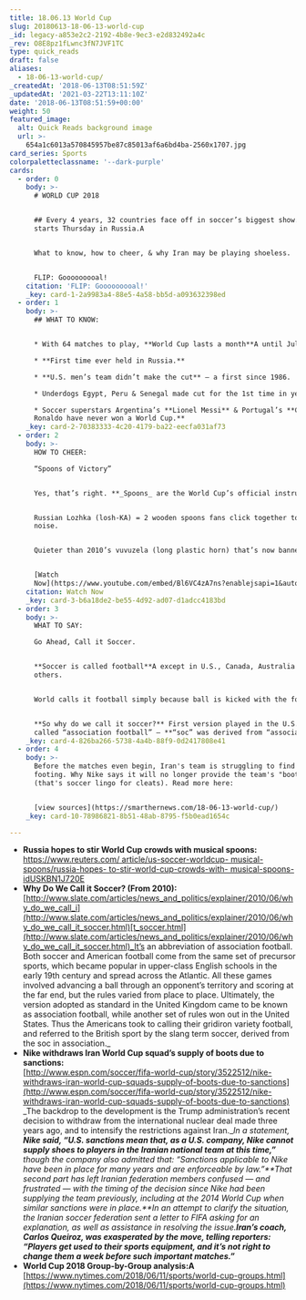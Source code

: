 ```yaml
---
title: 18.06.13 World Cup
slug: 20180613-18-06-13-world-cup
_id: legacy-a853e2c2-2192-4b8e-9ec3-e2d832492a4c
_rev: O8E8pz1fLwnc3fN7JVF1TC
type: quick_reads
draft: false
aliases:
  - 18-06-13-world-cup/
_createdAt: '2018-06-13T08:51:59Z'
_updatedAt: '2021-03-22T13:11:10Z'
date: '2018-06-13T08:51:59+00:00'
weight: 50
featured_image:
  alt: Quick Reads background image
  url: >-
    654a1c6013a570845957be87c85013af6a6bd4ba-2560x1707.jpg
card_series: Sports
colorpaletteclassname: '--dark-purple'
cards:
  - order: 0
    body: >-
      # WORLD CUP 2018


      ## Every 4 years, 32 countries face off in soccer’s biggest show. It
      starts Thursday in Russia.A


      What to know, how to cheer, & why Iran may be playing shoeless.


      FLIP: Gooooooooal!
    citation: 'FLIP: Gooooooooal!'
    _key: card-1-2a9983a4-88e5-4a58-bb5d-a093632398ed
  - order: 1
    body: >-
      ## WHAT TO KNOW:


      * With 64 matches to play, **World Cup lasts a month**A until July 15th.

      * **First time ever held in Russia.**

      * **U.S. men’s team didn’t make the cut** – a first since 1986.

      * Underdogs Egypt, Peru & Senegal made cut for the 1st time in years.

      * Soccer superstars Argentina’s **Lionel Messi** & Portugal’s **Cristiano
      Ronaldo have never won a World Cup.**
    _key: card-2-70383333-4c20-4179-ba22-eecfa031af73
  - order: 2
    body: >-
      HOW TO CHEER:  

      “Spoons of Victory”


      Yes, that’s right. **_Spoons_ are the World Cup’s official instrument**.


      Russian Lozhka (losh-KA) = 2 wooden spoons fans click together to make
      noise.


      Quieter than 2010’s vuvuzela (long plastic horn) that’s now banned.


      [Watch
      Now](https://www.youtube.com/embed/Bl6VC4zA7ns?enablejsapi=1&autoplay=1&rel=0)
    citation: Watch Now
    _key: card-3-b6a18de2-be55-4d92-ad07-d1adcc4183bd
  - order: 3
    body: >-
      WHAT TO SAY:  

      Go Ahead, Call it Soccer.


      **Soccer is called football**A except in U.S., Canada, Australia & few
      others.


      World calls it football simply because ball is kicked with the foot.


      **So why do we call it soccer?** First version played in the U.S. was
      called “association football” – **“soc” was derived from “association.”**
    _key: card-4-826ba266-5738-4a4b-88f9-0d2417808e41
  - order: 4
    body: >-
      Before the matches even begin, Iran's team is struggling to find its
      footing. Why Nike says it will no longer provide the team's "boots"
      (that's soccer lingo for cleats). Read more here:


      [view sources](https://smarthernews.com/18-06-13-world-cup/)
    _key: card-10-78986821-8b51-48ab-8795-f5b0ead1654c

---
```

* **Russia hopes to stir World Cup crowds with musical spoons:**  
[https://www.reuters.com/ article/us-soccer-worldcup- musical-spoons/russia-hopes- to-stir-world-cup-crowds-with- musical-spoons-idUSKBN1J720E](https://www.reuters.com/)
* **Why Do We Call it Soccer? (From 2010):**  
[http://www.slate.com/articles/news_and_politics/explainer/2010/06/why_do_we_call_i](http://www.slate.com/articles/news_and_politics/explainer/2010/06/why_do_we_call_it_soccer.html)[t_soccer.html](http://www.slate.com/articles/news_and_politics/explainer/2010/06/why_do_we_call_it_soccer.html)_It’s an abbreviation of association football. Both soccer and American football come from the same set of precursor sports, which became popular in upper-class English schools in the early 19th century and spread across the Atlantic. All these games involved advancing a ball through an opponent’s territory and scoring at the far end, but the rules varied from place to place. Ultimately, the version adopted as standard in the United Kingdom came to be known as association football, while another set of rules won out in the United States. Thus the Americans took to calling their gridiron variety football, and referred to the British sport by the slang term soccer, derived from the soc in association._
* **Nike withdraws Iran World Cup squad’s supply of boots due to sanctions:**  
[http://www.espn.com/soccer/fifa-world-cup/story/3522512/nike-withdraws-iran-world-cup-squads-supply-of-boots-due-to-sanctions](http://www.espn.com/soccer/fifa-world-cup/story/3522512/nike-withdraws-iran-world-cup-squads-supply-of-boots-due-to-sanctions)  
_The backdrop to the development is the Trump administration’s recent decision to withdraw from the international nuclear deal made three years ago, and to intensify the restrictions against Iran.__In a statement, **Nike said, “U.S. sanctions mean that, as a U.S. company, Nike cannot supply shoes to players in the Iranian national team at this time,”** though the company also admitted that: “Sanctions applicable to Nike have been in place for many years and are enforceable by law.”**That second part has left Iranian federation members confused — and frustrated — with the timing of the decision since Nike had been supplying the team previously, including at the 2014 World Cup when similar sanctions were in place.**In an attempt to clarify the situation, the Iranian soccer federation sent a letter to FIFA asking for an explanation, as well as assistance in resolving the issue.**Iran’s coach, Carlos Queiroz, was exasperated by the move, telling reporters: “Players get used to their sports equipment, and it’s not right to change them a week before such important matches.”**_
* **World Cup 2018 Group-by-Group analysis:A**  
[https://www.nytimes.com/2018/06/11/sports/world-cup-groups.html](https://www.nytimes.com/2018/06/11/sports/world-cup-groups.html)